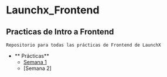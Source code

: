 # Launchx_Frontend
## Practicas de Intro a Frontend
~~~
Repositorio para todas las prácticas de Frontend de LaunchX
~~~

- ** Prácticas**
	- [Semana 1](./1_Semana/README.md)
	- [Semana 2]



	